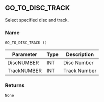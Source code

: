 ## GO\_TO\_DISC\_TRACK

Select specified disc and track.


### Name

`GO_TO_DISC_TRACK ()`


| Parameter   | Type | Description  |
| ----------- | ---- | ------------ |
| DiscNUMBER  | INT  | Disc Number  |
| TrackNUMBER | INT  | Track Number |



### Returns

`None`